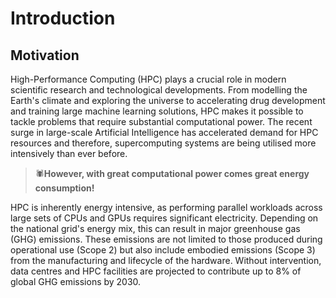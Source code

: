 # Introduction 

## Motivation 

High-Performance Computing (HPC) plays a crucial role in modern scientific research and technological developments. From modelling the Earth's climate and exploring the universe to accelerating drug development and training large machine learning solutions, HPC makes it possible to tackle problems that require substantial computational power. The recent surge in large-scale Artificial Intelligence has accelerated demand for HPC resources and therefore, supercomputing systems are being utilised more intensively than ever before.

> 🕷️**However, with great computational power comes great energy consumption!**

HPC is inherently energy intensive, as performing parallel workloads across large sets of CPUs and GPUs requires significant electricity. Depending on the national grid's energy mix, this can result in major greenhouse gas (GHG) emissions. These emissions are not limited to those produced during operational use (Scope 2) but also include embodied emissions (Scope 3) from the manufacturing and lifecycle of the hardware. Without intervention, data centres and HPC facilities are projected to contribute up to 8% of global GHG emissions by 2030.

